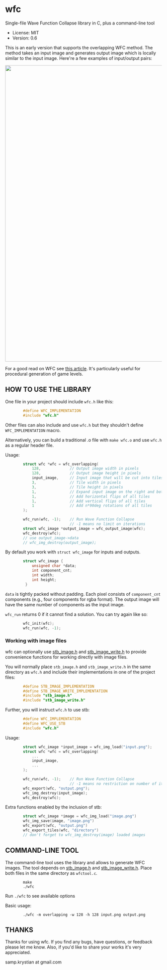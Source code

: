 # wfc

Single-file Wave Function Collapse library in C, plus a command-line tool

- License: MIT
- Version: 0.6

This is an early version that supports the overlapping WFC method.
The method takes an input image and generates output image which is
locally similar to the input image. Here're a few examples of
input/output pairs:

<img width="950px" src="https://user-images.githubusercontent.com/947457/116161084-6f546e00-a6f3-11eb-87d8-3ed9c2c7e26c.png">

For a good read on WFC see [this
article](https://www.gridbugs.org/wave-function-collapse/). It's particularly
useful for procedural generation of game levels.

## HOW TO USE THE LIBRARY

One file in your project should include `wfc.h` like this:

```c
        #define WFC_IMPLEMENTATION
        #include "wfc.h"
```

Other files can also include and use `wfc.h` but they shouldn't define
`WFC_IMPLEMENTATION` macro.

Alternatively, you can build a traditional .o file with `make wfc.o` and use
`wfc.h` as a regular header file.

Usage:

```c
        struct wfc *wfc = wfc_overlapping(
            128,             // Output image width in pixels
            128,             // Output image height in pixels
            input_image,     // Input image that will be cut into tiles
            3,               // Tile width in pixels
            3,               // Tile height in pixels
            1,               // Expand input image on the right and bottom
            1,               // Add horizontal flips of all tiles
            1,               // Add vertical flips of all tiles
            1                // Add n*90deg rotations of all tiles
        );

        wfc_run(wfc, -1);    // Run Wave Function Collapse
                             // -1 means no limit on iterations
        struct wfc_image *output_image = wfc_output_image(wfc);
        wfc_destroy(wfc);
        // use output_image->data
        // wfc_img_destroy(output_image);
```

By default you work with `struct wfc_image` for inputs and outputs.

```c
        struct wfc_image {
            unsigned char *data;
            int component_cnt;
            int width;
            int height;
         }
```

`data` is tightly packed without padding. Each pixel consists of
`component_cnt` components (e.g., four components for rgba format).
The output image will have the same number of components as the input
image.

`wfc_run` returns 0 if it cannot find a solution. You can try again like so:

```c
        wfc_init(wfc);
        wfc_run(wfc, -1);
```

### Working with image files

wfc can optionally use [stb_image.h](https://github.com/nothings/stb) and [stb_image_write.h](https://github.com/nothings/stb) to provide
convenience functions for working directly with image files.

You will normally place `stb_image.h` and `stb_image_write.h` in the same
directory as `wfc.h` and include their implementations in one of the
project files:

```c
        #define STB_IMAGE_IMPLEMENTATION
        #define STB_IMAGE_WRITE_IMPLEMENTATION
        #include "stb_image.h"
        #include "stb_image_write.h"
```

Further, you will instruct `wfc.h` to use stb:

```c
        #define WFC_IMPLEMENTATION
        #define WFC_USE_STB
        #include "wfc.h"
```

Usage:

```c
        struct wfc_image *input_image = wfc_img_load("input.png");
        struct wfc *wfc = wfc_overlapping(
            ...
            input_image,
            ...
        );

        wfc_run(wfc, -1);    // Run Wave Function Collapse
                             // -1 means no restriction on number of iterations
        wfc_export(wfc, "output.png");
        wfc_img_destroy(input_image);
        wfc_destroy(wfc);
```

Extra functions enabled by the inclusion of stb:

```c
        struct wfc_image *image = wfc_img_load("image.png")
        wfc_img_save(image, "image.png")
        wfc_export(wfc, "output.png")
        wfc_export_tiles(wfc, "directory")
        // don't forget to wfc_img_destroy(image) loaded images
```

## COMMAND-LINE TOOL

The command-line tool uses the library and allows to generate WFC images.
The tool depends on [stb_image.h](https://github.com/nothings/stb)
and [stb_image_write.h](https://github.com/nothings/stb). Place both files in the same
directory as `wfctool.c`.

```
        make
        ./wfc
```

Run `./wfc` to see available options


Basic usage:

```
        ./wfc -m overlapping -w 128 -h 128 input.png output.png
```

## THANKS

Thanks for using wfc. If you find any bugs, have questions, or feedback please
let me know. Also, if you'd like to share your works it's very appreciated.

samp.krystian at gmail.com

